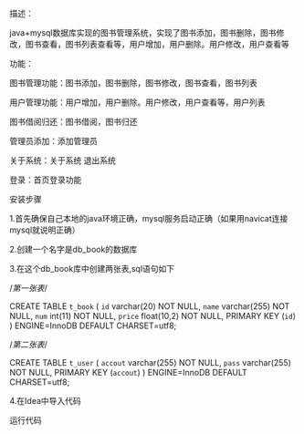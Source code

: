 描述：

java+mysql数据库实现的图书管理系统，实现了图书添加，图书删除，图书修改，图书查看，图书列表查看等，用户增加，用户删除。用户修改，用户查看等

功能：

图书管理功能：图书添加，图书删除，图书修改，图书查看，图书列表

用户管理功能：用户增加，用户删除。用户修改，用户查看等，用户列表

图书借阅归还：图书借阅，图书归还

管理员添加：添加管理员

关于系统：关于系统  退出系统

登录：首页登录功能


安装步骤

1.首先确保自己本地的java环境正确，mysql服务启动正确（如果用navicat连接mysql就说明正确）

2.创建一个名字是db_book的数据库

3.在这个db_book库中创建两张表,sql语句如下

/*第一张表*/

CREATE TABLE `t_book` (
  `id` varchar(20) NOT NULL,
  `name` varchar(255) NOT NULL,
  `num` int(11) NOT NULL,
  `price` float(10,2) NOT NULL,
  PRIMARY KEY (`id`)
) ENGINE=InnoDB DEFAULT CHARSET=utf8;

/*第二张表*/

CREATE TABLE `t_user` (
  `accout` varchar(255) NOT NULL,
  `pass` varchar(255) NOT NULL,
  PRIMARY KEY (`accout`)
) ENGINE=InnoDB DEFAULT CHARSET=utf8;

4.在Idea中导入代码

运行代码


